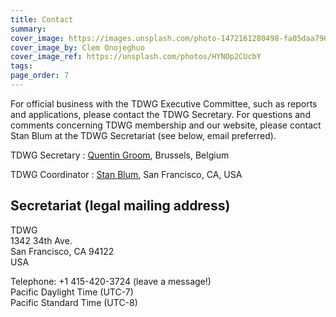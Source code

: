 ```yaml
---
title: Contact
summary: 
cover_image: https://images.unsplash.com/photo-1472161280498-fa05daa7967b
cover_image_by: Clem Onojeghuo
cover_image_ref: https://unsplash.com/photos/HYNOp2CUcbY
tags: 
page_order: 7
---
```


For official business with the TDWG Executive Committee, such as reports and applications, please contact the TDWG Secretary. For questions and comments concerning TDWG membership and our website, please contact Stan Blum at the TDWG Secretariat (see below, email preferred).

TDWG Secretary
: [Quentin Groom](mailto:secretary@tdwg.org), Brussels, Belgium

TDWG Coordinator
: [Stan Blum](mailto:secretariat@tdwg.org), San Francisco, CA, USA

## Secretariat (legal mailing address)

TDWG  
1342 34th Ave.  
San Francisco, CA 94122  
USA

Telephone: +1 415-420-3724 (leave a message!)  
Pacific Daylight Time (UTC-7)  
Pacific Standard Time (UTC-8)
